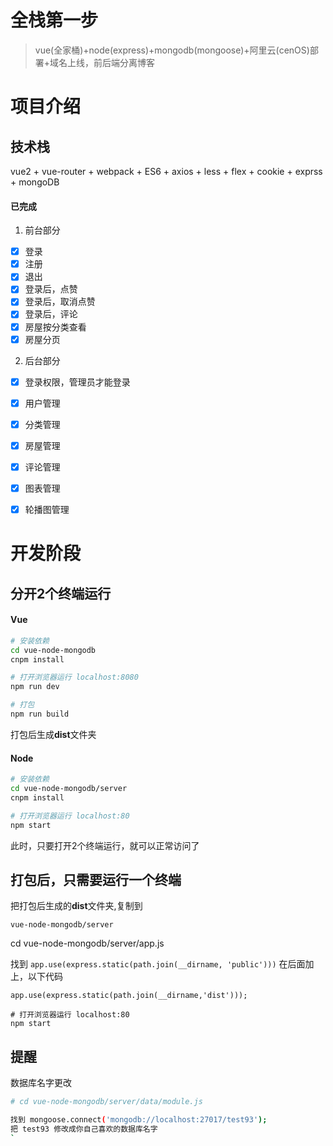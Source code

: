 # 全栈第一步

> vue(全家桶)+node(express)+mongodb(mongoose)+阿里云(cenOS)部署+域名上线，前后端分离博客


# 项目介绍
## 技术栈
vue2 + vue-router + webpack + ES6 + axios + less + flex + cookie + exprss + mongoDB 
#### 已完成
1. 前台部分
- [x] 登录
- [x] 注册
- [x] 退出
- [x] 登录后，点赞
- [x] 登录后，取消点赞
- [x] 登录后，评论
- [x] 房屋按分类查看
- [x] 房屋分页
2. 后台部分
- [x] 登录权限，管理员才能登录
- [x] 用户管理
- [x] 分类管理
- [x] 房屋管理
- [x] 评论管理
- [x] 图表管理
- [x] 轮播图管理



# 开发阶段
## 分开2个终端运行
#### Vue
``` bash
# 安装依赖
cd vue-node-mongodb
cnpm install

# 打开浏览器运行 localhost:8080
npm run dev

# 打包
npm run build

```
打包后生成**dist**文件夹
#### Node
``` bash
# 安装依赖
cd vue-node-mongodb/server
cnpm install

# 打开浏览器运行 localhost:80
npm start
```
此时，只要打开2个终端运行，就可以正常访问了

## 打包后，只需要运行一个终端
把打包后生成的**dist**文件夹,复制到
```
vue-node-mongodb/server
```
cd vue-node-mongodb/server/app.js 

找到 `app.use(express.static(path.join(__dirname, 'public')))` 在后面加上，以下代码

```
app.use(express.static(path.join(__dirname,'dist')));
```
```
# 打开浏览器运行 localhost:80
npm start
```
## 提醒
数据库名字更改
``` bash
# cd vue-node-mongodb/server/data/module.js

找到 mongoose.connect('mongodb://localhost:27017/test93');
把 test93 修改成你自己喜欢的数据库名字
`
